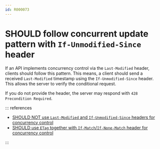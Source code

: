 ```yaml
---
id: R000073
---
```


# SHOULD follow concurrent update pattern with `If-Unmodified-Since` header

If an API implements concurrency control via the `Last-Modified` header, clients should follow this pattern.
This means, a client should send a received `Last-Modified` timestamp using the `If-Unmodified-Since` header.
This allows the server to verify the conditional request.

If you do not provide the header, the server may respond with `428 Precondition Required`.

::: references

- [SHOULD NOT use `Last-Modified` and `If-Unmodified-Since` headers for concurrency control](@guidelines/R000072)
- [SHOULD use `ETag` together with `If-Match`/`If-None-Match` header for concurrency control](@guidelines/R000060)

:::
